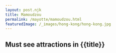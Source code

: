 ```yaml
---
layout: post.njk
title: Mamoudzou
permalink: /mayotte/mamoudzou.html
featuredImage: /_images/hong-kong/hong-kong.jpg
---
```

## Must see attractions in {{title}}
